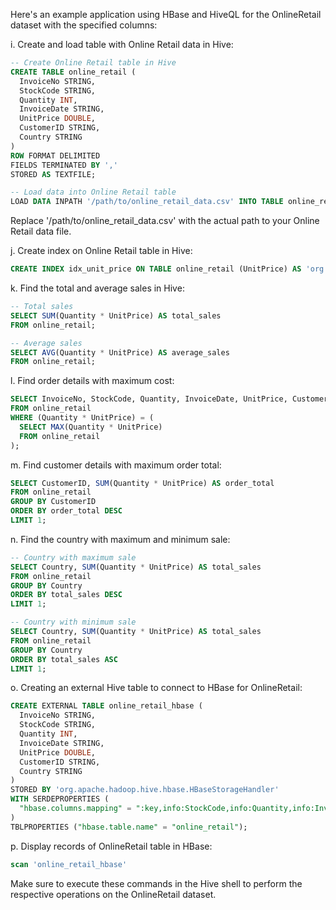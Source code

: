 Here's an example application using HBase and HiveQL for the OnlineRetail dataset with the specified columns:

i. Create and load table with Online Retail data in Hive:

```sql
-- Create Online Retail table in Hive
CREATE TABLE online_retail (
  InvoiceNo STRING,
  StockCode STRING,
  Quantity INT,
  InvoiceDate STRING,
  UnitPrice DOUBLE,
  CustomerID STRING,
  Country STRING
)
ROW FORMAT DELIMITED
FIELDS TERMINATED BY ','
STORED AS TEXTFILE;

-- Load data into Online Retail table
LOAD DATA INPATH '/path/to/online_retail_data.csv' INTO TABLE online_retail;
```

Replace '/path/to/online_retail_data.csv' with the actual path to your Online Retail data file.

j. Create index on Online Retail table in Hive:
```sql
CREATE INDEX idx_unit_price ON TABLE online_retail (UnitPrice) AS 'org.apache.hadoop.hive.ql.index.compact.CompactIndexHandler' WITH DEFERRED REBUILD;
```

k. Find the total and average sales in Hive:
```sql
-- Total sales
SELECT SUM(Quantity * UnitPrice) AS total_sales
FROM online_retail;

-- Average sales
SELECT AVG(Quantity * UnitPrice) AS average_sales
FROM online_retail;
```

l. Find order details with maximum cost:
```sql
SELECT InvoiceNo, StockCode, Quantity, InvoiceDate, UnitPrice, CustomerID, Country
FROM online_retail
WHERE (Quantity * UnitPrice) = (
  SELECT MAX(Quantity * UnitPrice)
  FROM online_retail
);
```

m. Find customer details with maximum order total:
```sql
SELECT CustomerID, SUM(Quantity * UnitPrice) AS order_total
FROM online_retail
GROUP BY CustomerID
ORDER BY order_total DESC
LIMIT 1;
```

n. Find the country with maximum and minimum sale:
```sql
-- Country with maximum sale
SELECT Country, SUM(Quantity * UnitPrice) AS total_sales
FROM online_retail
GROUP BY Country
ORDER BY total_sales DESC
LIMIT 1;

-- Country with minimum sale
SELECT Country, SUM(Quantity * UnitPrice) AS total_sales
FROM online_retail
GROUP BY Country
ORDER BY total_sales ASC
LIMIT 1;
```

o. Creating an external Hive table to connect to HBase for OnlineRetail:
```sql
CREATE EXTERNAL TABLE online_retail_hbase (
  InvoiceNo STRING,
  StockCode STRING,
  Quantity INT,
  InvoiceDate STRING,
  UnitPrice DOUBLE,
  CustomerID STRING,
  Country STRING
)
STORED BY 'org.apache.hadoop.hive.hbase.HBaseStorageHandler'
WITH SERDEPROPERTIES (
  "hbase.columns.mapping" = ":key,info:StockCode,info:Quantity,info:InvoiceDate,info:UnitPrice,info:CustomerID,info:Country"
)
TBLPROPERTIES ("hbase.table.name" = "online_retail");
```

p. Display records of OnlineRetail table in HBase:
```sql
scan 'online_retail_hbase'
```

Make sure to execute these commands in the Hive shell to perform the respective operations on the OnlineRetail dataset.
